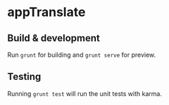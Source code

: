 # appTranslate

## Build & development

Run `grunt` for building and `grunt serve` for preview.

## Testing

Running `grunt test` will run the unit tests with karma.
